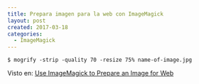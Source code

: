 ```yaml
---
title: Prepara imagen para la web con ImageMagick
layout: post
created: 2017-03-18
categories:
  - ImageMagick
---
```


    $ mogrify -strip -quality 70 -resize 75% name-of-image.jpg

Visto en: [Use ImageMagick to Prepare an Image for Web](http://gnuru.org/article/1647/use-imagemagick-prepare-image-for-web)
